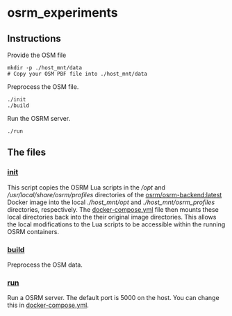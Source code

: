 # osrm_experiments

## Instructions


Provide the OSM file

```
mkdir -p ./host_mnt/data
# Copy your OSM PBF file into ./host_mnt/data
```

Preprocess the OSM file.

```
./init
./build
```

Run the OSRM server.

```
./run
```

## The files

### [init](init)

This script copies the OSRM Lua scripts in the _/opt_ and _/usr/local/share/osrm/profiles_ directories
  of the [osrm/osrm-backend:latest](https://hub.docker.com/r/osrm/osrm-backend) Docker image into 
  the local _./host_mnt/opt_ and _./host_mnt/osrm_profiles_ directories, respectively.
The [docker-compose.yml](docker-compose.yml) file then mounts these local directories back into the their original image directories.
This allows the local modifications to the Lua scripts to be accessible within the running OSRM containers.

### [build](build)

Preprocess the OSM data.

### [run](run)

Run a OSRM server. The default port is 5000 on the host. You can change this in [docker-compose.yml](docker-compose.yml).
